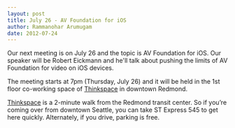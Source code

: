 ```yaml
---
layout: post
title: July 26 - AV Foundation for iOS
author: Rammanohar Arumugam
date: 2012-07-24 
---
```


Our next meeting is on July 26 and the topic is AV Foundation for iOS. Our speaker will be Robert Eickmann and he'll talk about pushing the limits of AV Foundation for video on iOS devices.

The meeting starts at 7pm (Thursday, July 26) and it will be held in the 1st floor co-working space of [Thinkspace] in downtown Redmond.

[Thinkspace] is a 2-minute walk from the Redmond transit center. So if you’re coming over from downtown Seattle, you can take ST Express 545 to get here quickly.
Alternately, if you drive, parking is free.

[thinkspace]: http://thinkspace.com/about/location/ 
